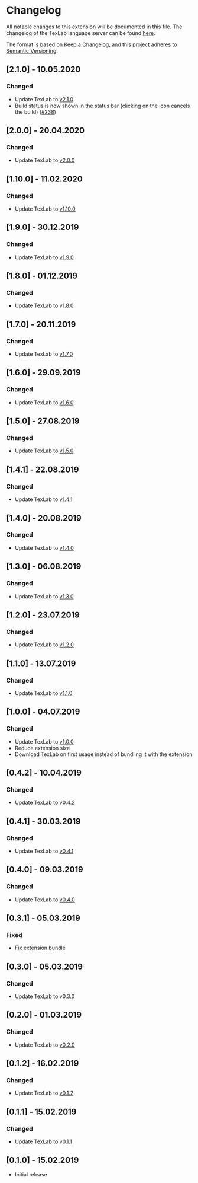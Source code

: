# Changelog

All notable changes to this extension will be documented in this file.
The changelog of the TexLab language server can be found [here](https://github.com/latex-lsp/texlab/blob/master/CHANGELOG.md).

The format is based on [Keep a Changelog](https://keepachangelog.com/en/1.0.0/),
and this project adheres to [Semantic Versioning](https://semver.org/spec/v2.0.0.html).

## [2.1.0] - 10.05.2020

### Changed

- Update TexLab to [v2.1.0](https://github.com/latex-lsp/texlab/blob/master/CHANGELOG.md#210---10052020)
- Build status is now shown in the status bar (clicking on the icon cancels the build) ([#238](https://github.com/latex-lsp/texlab-vscode/issues/238))

## [2.0.0] - 20.04.2020

### Changed

- Update TexLab to [v2.0.0](https://github.com/latex-lsp/texlab/blob/master/CHANGELOG.md#200---20042020)

## [1.10.0] - 11.02.2020

### Changed

- Update TexLab to [v1.10.0](https://github.com/latex-lsp/texlab/blob/master/CHANGELOG.md#1100---11022020)

## [1.9.0] - 30.12.2019

### Changed

- Update TexLab to [v1.9.0](https://github.com/latex-lsp/texlab/blob/master/CHANGELOG.md#190---30122019)

## [1.8.0] - 01.12.2019

### Changed

- Update TexLab to [v1.8.0](https://github.com/latex-lsp/texlab/blob/master/CHANGELOG.md#180---01122019)

## [1.7.0] - 20.11.2019

### Changed

- Update TexLab to [v1.7.0](https://github.com/latex-lsp/texlab/blob/master/CHANGELOG.md#170---20112019)

## [1.6.0] - 29.09.2019

### Changed

- Update TexLab to [v1.6.0](https://github.com/latex-lsp/texlab/blob/master/CHANGELOG.md#160---29092019)

## [1.5.0] - 27.08.2019

### Changed

- Update TexLab to [v1.5.0](https://github.com/latex-lsp/texlab/blob/master/CHANGELOG.md#150---27082019)

## [1.4.1] - 22.08.2019

### Changed

- Update TexLab to [v1.4.1](https://github.com/latex-lsp/texlab/blob/master/CHANGELOG.md#141---22082019)

## [1.4.0] - 20.08.2019

### Changed

- Update TexLab to [v1.4.0](https://github.com/latex-lsp/texlab/blob/master/CHANGELOG.md#140---20082019)

## [1.3.0] - 06.08.2019

### Changed

- Update TexLab to [v1.3.0](https://github.com/latex-lsp/texlab/blob/master/CHANGELOG.md#130---06082019)

## [1.2.0] - 23.07.2019

### Changed

- Update TexLab to [v1.2.0](https://github.com/latex-lsp/texlab/blob/master/CHANGELOG.md#120---23072019)

## [1.1.0] - 13.07.2019

### Changed

- Update TexLab to [v1.1.0](https://github.com/latex-lsp/texlab/blob/master/CHANGELOG.md#110---13072019)

## [1.0.0] - 04.07.2019

### Changed

- Update TexLab to [v1.0.0](https://github.com/latex-lsp/texlab/blob/master/CHANGELOG.md#100---04072019)
- Reduce extension size
- Download TexLab on first usage instead of bundling it with the extension

## [0.4.2] - 10.04.2019

### Changed

- Update TexLab to [v0.4.2](https://github.com/latex-lsp/texlab/blob/master/CHANGELOG.md#042---10042019)

## [0.4.1] - 30.03.2019

### Changed

- Update TexLab to [v0.4.1](https://github.com/latex-lsp/texlab/blob/master/CHANGELOG.md#041---30032019)

## [0.4.0] - 09.03.2019

### Changed

- Update TexLab to [v0.4.0](https://github.com/latex-lsp/texlab/blob/master/CHANGELOG.md#040---09032019)

## [0.3.1] - 05.03.2019

### Fixed

- Fix extension bundle

## [0.3.0] - 05.03.2019

### Changed

- Update TexLab to [v0.3.0](https://github.com/latex-lsp/texlab/blob/master/CHANGELOG.md#030---05032019)

## [0.2.0] - 01.03.2019

### Changed

- Update TexLab to [v0.2.0](https://github.com/latex-lsp/texlab/blob/master/CHANGELOG.md#020---01032019)

## [0.1.2] - 16.02.2019

### Changed

- Update TexLab to [v0.1.2](https://github.com/latex-lsp/texlab/blob/master/CHANGELOG.md#012---16022019)

## [0.1.1] - 15.02.2019

### Changed

- Update TexLab to [v0.1.1](https://github.com/latex-lsp/texlab/blob/master/CHANGELOG.md#011---15022019)

## [0.1.0] - 15.02.2019

- Initial release
